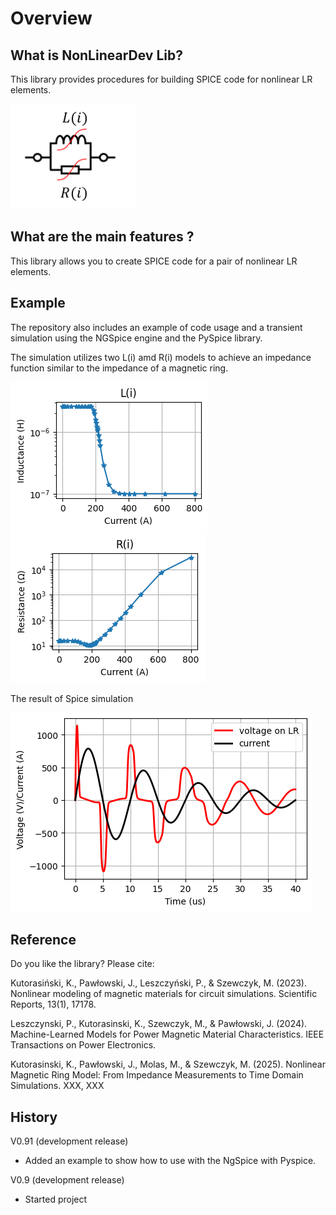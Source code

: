 


# Overview
## What is NonLinearDev Lib?

This library provides procedures for building SPICE code for nonlinear LR elements. 



<img src="LR_single.png" width="200">



## What are the main features ?

This library allows you to create SPICE code for a pair of nonlinear LR elements.

## Example

The repository also includes an example of code usage and a transient simulation using the NGSpice engine and the PySpice library.

The simulation utilizes two L(i) amd R(i) models to achieve an impedance function similar to the impedance of a magnetic ring.

<img src="L.png"> <img src="R.png"> 

The result of Spice simulation

<img src="uit.png">

## Reference

Do you like the library? Please cite:

Kutorasiński, K., Pawłowski, J., Leszczyński, P., & Szewczyk, M. (2023). Nonlinear modeling of magnetic materials for circuit simulations. Scientific Reports, 13(1), 17178.

Leszczynski, P., Kutorasinski, K., Szewczyk, M., & Pawłowski, J. (2024). Machine-Learned Models for Power Magnetic Material Characteristics. IEEE Transactions on Power Electronics.

Kutorasinski, K., Pawłowski, J., Molas, M., & Szewczyk, M. (2025). Nonlinear Magnetic Ring Model: From Impedance Measurements to Time Domain Simulations. XXX, XXX


## History

V0.91 (development release)
 * Added an example to show how to use with the NgSpice with Pyspice.

V0.9 (development release)
 * Started project 
 




